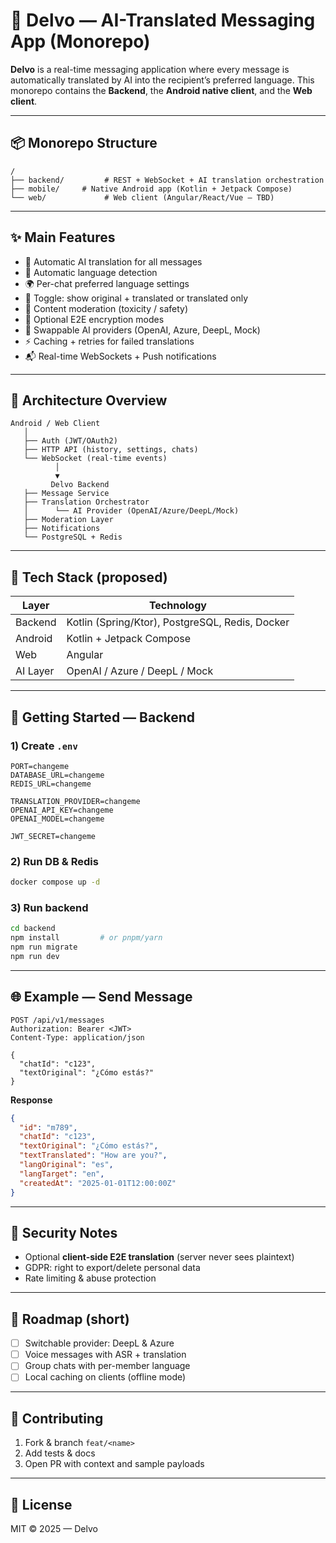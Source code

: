 # 📱 **Delvo** — AI-Translated Messaging App (Monorepo)

**Delvo** is a real-time messaging application where every message is automatically translated by AI into the recipient’s preferred language. This monorepo contains the **Backend**, the **Android native client**, and the **Web client**.

---

## 📦 Monorepo Structure

```
/
├── backend/         # REST + WebSocket + AI translation orchestration
├── mobile/     # Native Android app (Kotlin + Jetpack Compose)
└── web/             # Web client (Angular/React/Vue — TBD)
```

---

## ✨ Main Features

* 🔄 Automatic AI translation for all messages
* 🧠 Automatic language detection
* 🌍 Per-chat preferred language settings
* 🧾 Toggle: show original + translated or translated only
* 🚨 Content moderation (toxicity / safety)
* 🔐 Optional E2E encryption modes
* 🧩 Swappable AI providers (OpenAI, Azure, DeepL, Mock)
* ⚡ Caching + retries for failed translations
* 📬 Real-time WebSockets + Push notifications

---

## 🧱 Architecture Overview

```
Android / Web Client
   │
   ├── Auth (JWT/OAuth2)
   ├── HTTP API (history, settings, chats)
   └── WebSocket (real-time events)
          │
          ▼
         Delvo Backend
   ├── Message Service
   ├── Translation Orchestrator
   │      └── AI Provider (OpenAI/Azure/DeepL/Mock)
   ├── Moderation Layer
   ├── Notifications
   └── PostgreSQL + Redis
```

---

## 🧰 Tech Stack (proposed)

| Layer    | Technology                                                          |
| -------- | ------------------------------------------------------------------- |
| Backend  | Kotlin (Spring/Ktor), PostgreSQL, Redis, Docker                     |
| Android  | Kotlin + Jetpack Compose                                            |
| Web      | Angular                                                             |
| AI Layer | OpenAI / Azure / DeepL / Mock                                       |

---

## 🚀 Getting Started — Backend

### 1) Create `.env`

```
PORT=changeme
DATABASE_URL=changeme
REDIS_URL=changeme

TRANSLATION_PROVIDER=changeme
OPENAI_API_KEY=changeme
OPENAI_MODEL=changeme

JWT_SECRET=changeme
```

### 2) Run DB & Redis

```bash
docker compose up -d
```

### 3) Run backend

```bash
cd backend
npm install         # or pnpm/yarn
npm run migrate
npm run dev
```

---

## 🌐 Example — Send Message

```http
POST /api/v1/messages
Authorization: Bearer <JWT>
Content-Type: application/json

{
  "chatId": "c123",
  "textOriginal": "¿Cómo estás?"
}
```

**Response**

```json
{
  "id": "m789",
  "chatId": "c123",
  "textOriginal": "¿Cómo estás?",
  "textTranslated": "How are you?",
  "langOriginal": "es",
  "langTarget": "en",
  "createdAt": "2025-01-01T12:00:00Z"
}
```

---

## 🔐 Security Notes

* Optional **client-side E2E translation** (server never sees plaintext)
* GDPR: right to export/delete personal data
* Rate limiting & abuse protection

---

## 🧭 Roadmap (short)

* [ ] Switchable provider: DeepL & Azure
* [ ] Voice messages with ASR + translation
* [ ] Group chats with per-member language
* [ ] Local caching on clients (offline mode)

---

## 🤝 Contributing

1. Fork & branch `feat/<name>`
2. Add tests & docs
3. Open PR with context and sample payloads

---

## 📄 License

MIT © 2025 — Delvo